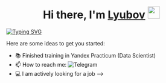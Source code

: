 <h1 align="center">Hi there, I'm <a href="https://daniilshat.ru/" target="_blank">Lyubov</a> 
<img src="https://github.com/blackcater/blackcater/raw/main/images/Hi.gif" height="32"/></h1>

[![Typing SVG](https://readme-typing-svg.herokuapp.com?font=Fira+Code&pause=1000&width=435&lines=Junior+Data+Scientist+from+Russia)](https://git.io/typing-svg)

Here are some ideas to get you started:

- :books: Finished training in Yandex Practicum (Data Scientist)
- 📫 How to reach me: ![Telegram](https://img.shields.io/badge/Telegram-2CA5E0?style=for-the-badge&logo=telegram&logoColor=white)
- :computer: I am actively looking for a job
-->

